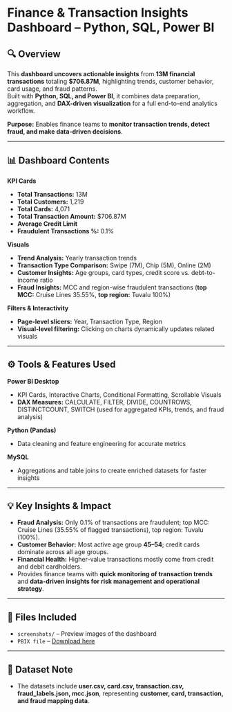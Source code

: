 # Finance & Transaction Insights Dashboard – Python, SQL, Power BI

## 🔍 Overview
This **dashboard uncovers actionable insights** from **13M financial transactions** totaling **$706.87M**, highlighting trends, customer behavior, card usage, and fraud patterns.  
Built with **Python, SQL, and Power BI**, it combines data preparation, aggregation, and **DAX-driven visualization** for a full end-to-end analytics workflow.  

**Purpose:** Enables finance teams to **monitor transaction trends, detect fraud, and make data-driven decisions**.

---

## 📊 Dashboard Contents

**KPI Cards**
- **Total Transactions:** 13M  
- **Total Customers:** 1,219  
- **Total Cards:** 4,071  
- **Total Transaction Amount:** $706.87M  
- **Average Credit Limit**  
- **Fraudulent Transactions %:** 0.1%

**Visuals**
- **Trend Analysis:** Yearly transaction trends  
- **Transaction Type Comparison:** Swipe (7M), Chip (5M), Online (2M)  
- **Customer Insights:** Age groups, card types, credit score vs. debt-to-income ratio  
- **Fraud Insights:** MCC and region-wise fraudulent transactions (**top MCC:** Cruise Lines 35.55%, **top region:** Tuvalu 100%)  

**Filters & Interactivity**
- **Page-level slicers:** Year, Transaction Type, Region  
- **Visual-level filtering:** Clicking on charts dynamically updates related visuals  

---

## ⚙️ Tools & Features Used

**Power BI Desktop**
- KPI Cards, Interactive Charts, Conditional Formatting, Scrollable Visuals  
- **DAX Measures:** CALCULATE, FILTER, DIVIDE, COUNTROWS, DISTINCTCOUNT, SWITCH (used for aggregated KPIs, trends, and fraud analysis)  

**Python (Pandas)**
- Data cleaning and feature engineering for accurate metrics  

**MySQL**
- Aggregations and table joins to create enriched datasets for faster insights  

---

## 💡 Key Insights & Impact
- **Fraud Analysis:** Only 0.1% of transactions are fraudulent; top MCC: Cruise Lines (35.55% of flagged transactions), top region: Tuvalu (100%).  
- **Customer Behavior:** Most active age group **45–54**; credit cards dominate across all age groups.  
- **Financial Health:** Higher-value transactions mostly come from credit and debit cardholders.  
- Provides finance teams with **quick monitoring of transaction trends** and **data-driven insights for risk management and operational strategy**.

---

## 📂 Files Included
- `screenshots/` – Preview images of the dashboard  
- `PBIX file` – [Download here](https://drive.google.com/drive/folders/1OsLVGbyhEhYopRQ7VWE_OR1Q_L5DQrpu?usp=sharing)   

---

## 📌 Dataset Note
- The datasets include **user.csv, card.csv, transaction.csv, fraud_labels.json, mcc.json**, representing **customer, card, transaction, and fraud mapping data**.




